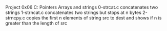 Project 0x06 C: Pointers Arrays and strings
0-strcat.c concatenates two strings
1-strncat.c concatenates two strings but stops at n bytes
2-strncpy.c copies the first n elements of string src to dest and shows if n is greater than the length of src
